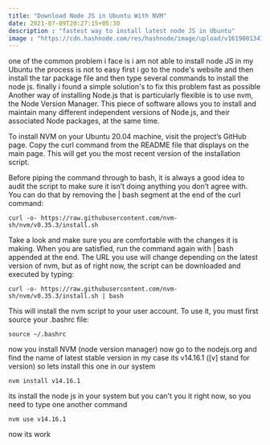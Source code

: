 ```yaml
---
title: "Download Node JS in Ubuntu With NVM"
date: 2021-07-09T20:27:15+05:30
description : "fastest way to install latest node JS in Ubuntu"
image : "https://cdn.hashnode.com/res/hashnode/image/upload/v1619001341383/AU5EaF2l1.png?w=1600&h=840&fit=crop&crop=entropy&auto=compress"
---
```


one of the common problem i face is i am not able to install node JS in my Ubuntu the process is not to easy first i go to the node's website and then install the tar package file and then type several commands to install the node js.
finally i found a simple solution's to fix this problem fast as possible Another way of installing Node.js that is particularly flexible is to use nvm, the Node Version Manager. This piece of software allows you to install and maintain many different independent versions of Node.js, and their associated Node packages, at the same time.

To install NVM on your Ubuntu 20.04 machine, visit the project’s GitHub page. Copy the curl command from the README file that displays on the main page. This will get you the most recent version of the installation script.

Before piping the command through to bash, it is always a good idea to audit the script to make sure it isn’t doing anything you don’t agree with. You can do that by removing the | bash segment at the end of the curl command:
```
curl -o- https://raw.githubusercontent.com/nvm-sh/nvm/v0.35.3/install.sh
```
Take a look and make sure you are comfortable with the changes it is making. When you are satisfied, run the command again with | bash appended at the end. The URL you use will change depending on the latest version of nvm, but as of right now, the script can be downloaded and executed by typing:
```
curl -o- https://raw.githubusercontent.com/nvm-sh/nvm/v0.35.3/install.sh | bash
```
This will install the nvm script to your user account. To use it, you must first source your .bashrc file:
```
source ~/.bashrc
```

now you install NVM (node version manager)
now go to the nodejs.org and find the name of latest stable version in my case its v14.16.1 ([v] stand for version) so lets install this one in our system
```
nvm install v14.16.1
```
its install the node js in your system but you can't you it right now, so you need to type one another command
```
nvm use v14.16.1
```
now its work